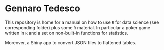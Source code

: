 # Gennaro Tedesco

This repository is home for a manual on how to use `R` for data science (see corresponding folder) plus some `R` material. In particular a poker game written in `R` and a set on non-built-in functions for statistics.

Moreover, a Shiny app to convert JSON files to flattened tables.



